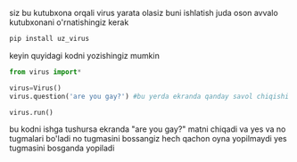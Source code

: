 siz bu kutubxona orqali virus yarata olasiz
buni ishlatish juda oson
avvalo kutubxonani o'rnatishingiz kerak
```bash
pip install uz_virus
```
keyin quyidagi kodni yozishingiz mumkin
```python
from virus import*

virus=Virus()
virus.question('are you gay?') #bu yerda ekranda qanday savol chiqishi yoziladi

virus.run()
```
bu kodni ishga tushursa ekranda "are you gay?" matni chiqadi va yes va no tugmalari bo'ladi no tugmasini bossangiz hech qachon oyna yopilmaydi yes tugmasini bosganda yopiladi